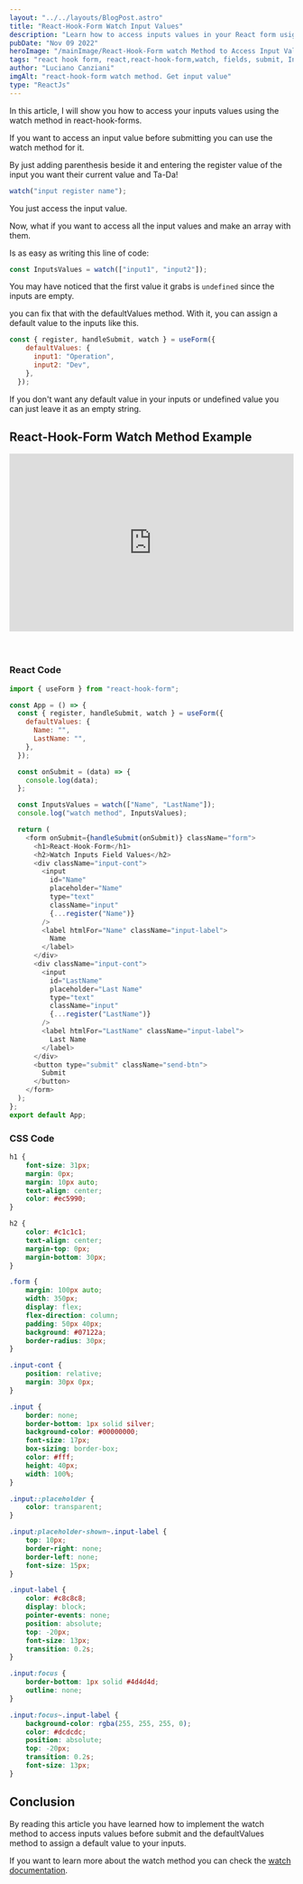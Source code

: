 ```yaml
---
layout: "../../layouts/BlogPost.astro"
title: "React-Hook-Form Watch Input Values"
description: "Learn how to access inputs values in your React form usign the watch method from react-hook-form."
pubDate: "Nov 09 2022"
heroImage: "/mainImage/React-Hook-Form watch Method to Access Input Value.jpg"
tags: "react hook form, react,react-hook-form,watch, fields, submit, Input value,array"
author: "Luciano Canziani"
imgAlt: "react-hook-form watch method. Get input value"
type: "ReactJs"
---
```


In this article, I will show you how to access your inputs values using the watch method
in react-hook-forms.

If you want to access an input value before submitting you can use the watch method for it.

By just adding parenthesis beside it and entering the register value of the input you want their current value and Ta-Da!

```js
watch("input register name");
```

You just access the input value.

Now, what if you want to access all the input values and make an array with them.

Is as easy as writing this line of code:

```js
const InputsValues = watch(["input1", "input2"]);
```

You may have noticed that the first value it grabs is ```undefined``` since the inputs are empty.

you can fix that with the defaultValues method. With it, you can assign a default value to the inputs like this.

```js
const { register, handleSubmit, watch } = useForm({
    defaultValues: {
      input1: "Operation",
      input2: "Dev",
    },
  });
```

If you don't want any default value in your inputs or undefined value you can just leave it as an empty string.

## React-Hook-Form Watch Method Example

<iframe style="margin-bottom: 35px;" width="100%" height="315" src="https://www.youtube.com/embed/4FUMKheU25g" title="YouTube video player" frameborder="0" allow="accelerometer; autoplay; clipboard-write; encrypted-media; gyroscope; picture-in-picture" allowfullscreen></iframe>

### React Code

```js
import { useForm } from "react-hook-form";

const App = () => {
  const { register, handleSubmit, watch } = useForm({
    defaultValues: {
      Name: "",
      LastName: "",
    },
  });

  const onSubmit = (data) => {
    console.log(data);
  };

  const InputsValues = watch(["Name", "LastName"]);
  console.log("watch method", InputsValues);

  return (
    <form onSubmit={handleSubmit(onSubmit)} className="form">
      <h1>React-Hook-Form</h1>
      <h2>Watch Inputs Field Values</h2>
      <div className="input-cont">
        <input
          id="Name"
          placeholder="Name"
          type="text"
          className="input"
          {...register("Name")}
        />
        <label htmlFor="Name" className="input-label">
          Name
        </label>
      </div>
      <div className="input-cont">
        <input
          id="LastName"
          placeholder="Last Name"
          type="text"
          className="input"
          {...register("LastName")}
        />
        <label htmlFor="LastName" className="input-label">
          Last Name
        </label>
      </div>
      <button type="submit" className="send-btn">
        Submit
      </button>
    </form>
  );
};
export default App;
```

### CSS Code

```css
h1 {
	font-size: 31px;
	margin: 0px;
	margin: 10px auto;
	text-align: center;
	color: #ec5990;
}

h2 {
	color: #c1c1c1;
	text-align: center;
	margin-top: 0px;
	margin-bottom: 30px;
}

.form {
	margin: 100px auto;
	width: 350px;
	display: flex;
	flex-direction: column;
	padding: 50px 40px;
	background: #07122a;
	border-radius: 30px;
}

.input-cont {
	position: relative;
	margin: 30px 0px;
}

.input {
	border: none;
	border-bottom: 1px solid silver;
	background-color: #00000000;
	font-size: 17px;
	box-sizing: border-box;
	color: #fff;
	height: 40px;
	width: 100%;
}

.input::placeholder {
	color: transparent;
}

.input:placeholder-shown~.input-label {
	top: 10px;
	border-right: none;
	border-left: none;
	font-size: 15px;
}

.input-label {
	color: #c8c8c8;
	display: block;
	pointer-events: none;
	position: absolute;
	top: -20px;
	font-size: 13px;
	transition: 0.2s;
}

.input:focus {
	border-bottom: 1px solid #4d4d4d;
	outline: none;
}

.input:focus~.input-label {
	background-color: rgba(255, 255, 255, 0);
	color: #dcdcdc;
	position: absolute;
	top: -20px;
	transition: 0.2s;
	font-size: 13px;
}
```

## Conclusion

By reading this article you have learned how to implement the watch method to access inputs values before submit and the defaultValues method to assign a default value to your inputs.

If you want to learn more about the watch method you can check the <a href="https://react-hook-form.com/api/useform/watch" target=”_blank”>watch documentation</a>.
